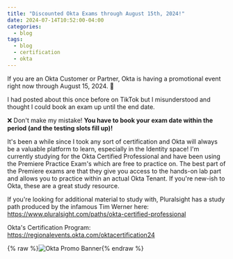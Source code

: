 ```yaml
---
title: "Discounted Okta Exams through August 15th, 2024!"
date: 2024-07-14T10:52:00-04:00
categories:
  - blog
tags:
  - blog
  - certification
  - okta
---
```


If you are an Okta Customer or Partner, Okta is having a promotional event right now through August 15, 2024. 🎉

I had posted about this once before on TikTok but I misunderstood and thought I could book an exam up until the end date.  

❌ Don't make my mistake! **You have to book your exam date within the period (and the testing slots fill up)!**

It's been a while since I took any sort of certification and Okta will always be a valuable platform to learn, especially in the Identity space!  I'm currently studying for the Okta Certified Professional and have been using the Premiere Practice Exam's which are free to practice on.  The best part of the Premiere exams are that they give you access to the hands-on lab part and allows you to practice within an actual Okta Tenant.  If you're new-ish to Okta, these are a great study resource.

If you're looking for additional material to study with, Pluralsight has a study path produced by the infamous Tim Werner here: https://www.pluralsight.com/paths/okta-certified-professional

Okta's Certification Program: https://regionalevents.okta.com/oktacertification24

{% raw %}<img src="{{ site.url }}{{ site.baseurl }}/assets/images/okta-banner.png" alt="Okta Promo Banner">{% endraw %}